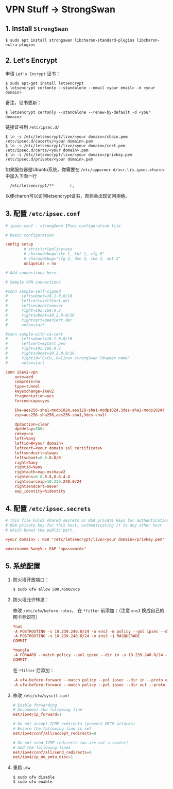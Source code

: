 # VPN Stuff -> StrongSwan

## 1. Install `StrongSwan`

```console
$ sudo apt install strongswan libcharon-standard-plugins libcharon-extra-plugins
```

## 2. Let's Encrypt

申请 `Let's Encrypt` 证书：

```console
$ sudo apt-get install letsencrypt
$ letsencrypt certonly --standalone --email <your email> -d <your domain>
```

备注，证书更新：

```console
$ letsencrypt certonly --standalone --renew-by-default -d <your domain>
```

链接证书到 `/etc/ipsec.d/`

```console
$ ln -s /etc/letsencrypt/live/<your domain>/chain.pem /etc/ipsec.d/cacerts/<your domain>.pem
$ ln -s /etc/letsencrypt/live/<your domain>/cert.pem /etc/ipsec.d/certs/<your domain>.pem
$ ln -s /etc/letsencrypt/live/<your domain>/privkey.pem /etc/ipsec.d/private/<your domain>.pem
```

如果服务器是Ubuntu系统，你需要在 `/etc/apparmor.d/usr.lib.ipsec.charon` 中加入下面一行

```
  /etc/letsencrypt/**       r,
```

以便charon可以访问letsencrypt证书，否则会出现访问拒绝。

## 3. 配置 `/etc/ipsec.conf`

```conf
# ipsec.conf - strongSwan IPsec configuration file

# basic configuration

config setup
        # strictcrlpolicy=yes
        # charondebug="ike 1, knl 1, cfg 0"
        # charondebug="cfg 2, dmn 2, ike 2, net 2"
        uniqueids = no

# Add connections here.

# Sample VPN connections

#conn sample-self-signed
#      leftsubnet=10.1.0.0/16
#      leftcert=selfCert.der
#      leftsendcert=never
#      right=192.168.0.2
#      rightsubnet=10.2.0.0/16
#      rightcert=peerCert.der
#      auto=start

#conn sample-with-ca-cert
#      leftsubnet=10.1.0.0/16
#      leftcert=myCert.pem
#      right=192.168.0.2
#      rightsubnet=10.2.0.0/16
#      rightid="C=CH, O=Linux strongSwan CN=peer name"
#      auto=start

conn ikev2-vpn
    auto=add
    compress=no
    type=tunnel
    keyexchange=ikev2
    fragmentation=yes
    forceencaps=yes

    ike=aes256-sha1-modp1024,aes128-sha1-modp1024,3des-sha1-modp1024!
    esp=aes256-sha256,aes256-sha1,3des-sha1!

    dpdaction=clear
    dpddelay=300s
    rekey=no
    left=%any
    leftid=@<your domain>
    leftcert=<your domain ssl certificate>
    leftsendcert=always
    leftsubnet=0.0.0.0/0
    right=%any
    rightid=%any
    rightauth=eap-mschapv2
    rightdns=8.8.8.8,8.8.4.4
    rightsourceip=10.239.240.0/24
    rightsendcert=never
    eap_identity=%identity
```

## 4. 配置 `/etc/ipsec.secrets`

```conf
# This file holds shared secrets or RSA private keys for authentication.
# RSA private key for this host, authenticating it to any other host
# which knows the public part.

<your domain> : RSA "/etc/letsencrypt/live/<your domain>/privkey.pem"

<username> %any% : EAP "<password>"
```

## 5. 系统配置

1. 防火墙开放端口：

   ```console
   $ sudo ufw allow 500,4500/udp
   ```

2. 防火墙允许转发：

   修改 `/etc/ufw/before.rules`， 在 `*filter` 前添加：（注意 `ens3` 换成自己的网卡标识符）

   ```conf
   *nat
   -A POSTROUTING -s 10.239.240.0/24 -o ens3 -m policy --pol ipsec --dir out -j ACCEPT
   -A POSTROUTING -s 10.239.240.0/24 -o ens3 -j MASQUERADE
   COMMIT

   *mangle
   -A FORWARD --match policy --pol ipsec --dir in -s 10.239.240.0/24 -o ens3 -p tcp -m tcp --tcp-flags SYN,RST SYN -m tcpmss --mss 1361:1536 -j TCPMSS --set-mss 1360
   COMMIT
   ```

   在 `*filter` 后添加：

   ```conf
   -A ufw-before-forward --match policy --pol ipsec --dir in --proto esp -s 10.239.240.0/24 -j ACCEPT
   -A ufw-before-forward --match policy --pol ipsec --dir out --proto esp -d 10.239.240.0/24 -j ACCEPT
   ```

3. 修改 `/etc/ufw/sysctl.conf`

   ```conf
   # Enable forwarding
   # Uncomment the following line
   net/ipv4/ip_forward=1

   # Do not accept ICMP redirects (prevent MITM attacks)
   # Ensure the following line is set
   net/ipv4/conf/all/accept_redirects=0

   # Do not send ICMP redirects (we are not a router)
   # Add the following lines
   net/ipv4/conf/all/send_redirects=0
   net/ipv4/ip_no_pmtu_disc=1
   ```

4. 重启 `ufw`

   ```console
   $ sudo ufw disable
   $ sudo ufw enable
   ```

